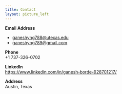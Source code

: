 ```yaml
---
title: Contact
layout: picture_left
---
```


**Email Address**  
- ganeshyng788@utexas.edu  
- ganeshyng789@gmail.com  

**Phone**  
+1 737-326-0702  

**LinkedIn**  
https://www.linkedin.com/in/ganesh-borde-928701217/

**Address**  
Austin, Texas
